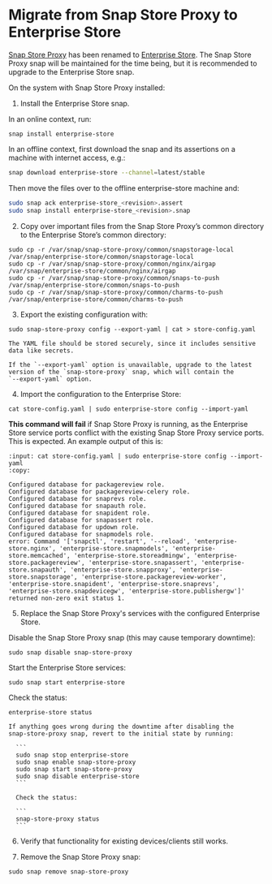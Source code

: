 # Migrate from Snap Store Proxy to Enterprise Store

[Snap Store Proxy](https://snapcraft.io/snap-store-proxy) has been renamed to [Enterprise Store](https://snapcraft.io/enterprise-store). The Snap Store Proxy snap will be maintained for the time being, but it is recommended to upgrade to the Enterprise Store snap.

On the system with Snap Store Proxy installed:

1. Install the Enterprise Store snap.

In an online context, run:

```
snap install enterprise-store
```

In an offline context, first download the snap and its assertions on
a machine with internet access, e.g.:
```bash
snap download enterprise-store --channel=latest/stable
```

Then move the files over to the offline enterprise-store machine and:

```bash
sudo snap ack enterprise-store_<revision>.assert
sudo snap install enterprise-store_<revision>.snap
```

2. Copy over important files from the Snap Store Proxy’s common
directory to the Enterprise Store’s common directory:

```
sudo cp -r /var/snap/snap-store-proxy/common/snapstorage-local /var/snap/enterprise-store/common/snapstorage-local
sudo cp -r /var/snap/snap-store-proxy/common/nginx/airgap /var/snap/enterprise-store/common/nginx/airgap
sudo cp -r /var/snap/snap-store-proxy/common/snaps-to-push /var/snap/enterprise-store/common/snaps-to-push
sudo cp -r /var/snap/snap-store-proxy/common/charms-to-push /var/snap/enterprise-store/common/charms-to-push
```

3. Export the existing configuration with:

```
sudo snap-store-proxy config --export-yaml | cat > store-config.yaml
```

```{warning}
The YAML file should be stored securely, since it includes sensitive data like secrets.
```

```{note}
If the `--export-yaml` option is unavailable, upgrade to the latest
version of the `snap-store-proxy` snap, which will contain the
`--export-yaml` option.
```

4. Import the configuration to the Enterprise Store:

```
cat store-config.yaml | sudo enterprise-store config --import-yaml
```

**This command will fail** if Snap Store Proxy is running, as the Enterprise
Store service ports conflict with the existing Snap Store Proxy service ports.
This is expected. An example output of this is:

```{terminal}
:input: cat store-config.yaml | sudo enterprise-store config --import-yaml
:copy:

Configured database for packagereview role.
Configured database for packagereview-celery role.
Configured database for snaprevs role.
Configured database for snapauth role.
Configured database for snapident role.
Configured database for snapassert role.
Configured database for updown role.
Configured database for snapmodels role.
error: Command '['snapctl', 'restart', '--reload', 'enterprise-store.nginx', 'enterprise-store.snapmodels', 'enterprise-store.memcached', 'enterprise-store.storeadmingw', 'enterprise-store.packagereview', 'enterprise-store.snapassert', 'enterprise-store.snapauth', 'enterprise-store.snapproxy', 'enterprise-store.snapstorage', 'enterprise-store.packagereview-worker', 'enterprise-store.snapident', 'enterprise-store.snaprevs', 'enterprise-store.snapdevicegw', 'enterprise-store.publishergw']' returned non-zero exit status 1.
```

5. Replace the Snap Store Proxy's services with the configured Enterprise Store.

Disable the Snap Store Proxy snap (this may cause temporary downtime):

```
sudo snap disable snap-store-proxy
```

Start the Enterprise Store services:

```
sudo snap start enterprise-store
```

Check the status:

```
enterprise-store status
```

````{note}
If anything goes wrong during the downtime after disabling the
snap-store-proxy snap, revert to the initial state by running:

  ```
  sudo snap stop enterprise-store
  sudo snap enable snap-store-proxy
  sudo snap start snap-store-proxy
  sudo snap disable enterprise-store
  ```

  Check the status:

  ```
  snap-store-proxy status
  ```
````

6. Verify that functionality for existing devices/clients still works.

7. Remove the Snap Store Proxy snap:

```
sudo snap remove snap-store-proxy
```


